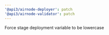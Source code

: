 ```yaml
---
'@api3/airnode-deployer': patch
'@api3/airnode-validator': patch
---
```


Force stage deployment variable to be lowercase
